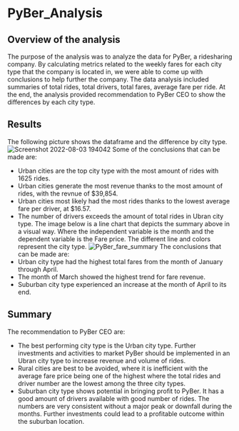 # PyBer_Analysis
## Overview of the analysis
The purpose of the analysis was to analyze the data for PyBer, a ridesharing company. By calculating metrics related to the weekly fares for each city type that the company is located in, we were able to come up with conclusions to help further the company. The data analysis included summaries of total rides, total drivers, total fares, average fare per ride. At the end, the analysis provided recommendation to PyBer CEO to show the differences by each city type.
## Results
The following picture shows the dataframe and the difference by city type.
![Screenshot 2022-08-03 194042](https://user-images.githubusercontent.com/108282027/182738814-e6563fba-1f54-4621-be68-a4b9e43ffea6.png)
Some of the conclusions that can be made are:
- Urban cities are the top city type with the most amount of rides with 1625 rides.
- Urban cities generate the most revenue thanks to the most amount of rides, with the revnue of $39,854.
- Urban cities most likely had the most rides thanks to the lowest average fare per driver, at $16.57.
- The number of drivers exceeds the amount of total rides in Ubran city type.
The image below is a line chart that depicts the summary above in a visual way. Where the independent variable is the month and the dependent variable is the Fare price. The different line and colors represent the city type.
![PyBer_fare_summary](https://user-images.githubusercontent.com/108282027/182739084-20af1f30-2a45-4e25-ba47-12336eab941f.png)
The conclusions that can be made are:
- Urban city type had the highest total fares from the month of January through April.
- The month of March showed the highest trend for fare revenue.
- Suburban city type experienced an increase at the month of April to its end.
## Summary
The recommendation to PyBer CEO are:
- The best performing city type is the Urban city type. Further investments and activities to market PyBer should be implemented in an Ubran city type to increase revenue and volume of rides.
- Rural cities are best to be avoided, where it is inefficient with the average fare price being one of the highest where the total rides and driver number are the lowest among the three city types.
- Suburban city type shows potential in bringing profit to PyBer. It has a good amount of drivers available with good number of rides. The numbers are very consistent without a major peak or downfall during the months. Further investments could lead to a profitable outcome within the suburban location.
